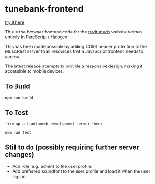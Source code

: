 tunebank-frontend
=================

[try it here](http://www.tradtunedb.org.uk:8604)

This is the browser frontend code for the [tradtunedb](http://www.tradtunedb.org.uk/) website written entirely in PureScript / Halogen.

This has been made possible by adding CORS header protection to the MusicRest server to all resources that a JavaScript frontend needs to access.

The latest release attempts to provide a responsive design, making it accessible to mobile devices.

To Build
--------

    npm run build

To Test
-------

    fire up a tradtunedb development server then:

    npm run test 

Still to do (possibly requiring further server changes)
-------------------------------------------------------
  * Add role (e.g. admin) to the user profile.
  * Add preferred soundfont to the user profile and load it when the user logs in.
